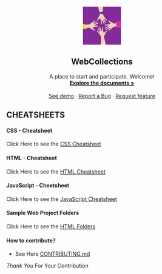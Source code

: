 <br />
<div align="center">
    <a href="https://github.com/Slytherin33/WebCollections">
        <img src="./.github/LOGO_README/logo.png" alt="Logo" width="100" height="100">
    </a>
    <h2 align="center">WebCollections</h2>
    <p>
    A place to start and participate. Welcome!
    <br>
    <a href="https://github.com/Slytherin33/WebCollections"><strong>Explore the documents »</strong></a>
    <br />
    <br />
    <a href="https://github.com/Slytherin33/WebCollections">See demo</a>
    ·
    <a href="https://github.com/Slytherin33/WebCollections/issues/new?assignees=&labels=feature&template=bug_report.md&title=">Report a Bug</a>
    ·
    <a href="https://github.com/Slytherin33/WebCollections/issues/new?assignees=&labels=feature&template=feature_request.md&title=">Request feature</a>
    </p>
</div>

## CHEATSHEETS

#### CSS - Cheatsheet
Click Here to see the [CSS Cheatsheet](https://github.com/Slytherin33/WebCollections/blob/main/CSS%20Cheatsheet)

#### HTML - Cheatsheet
Click Here to see the [HTML Cheatsheet](https://github.com/Slytherin33/WebCollections/blob/main/HTML%20Cheatsheet)

#### JavaScript - Cheetsheet
Click Here to see the [JavaScript Cheatsheet](https://github.com/Slytherin33/WebCollections/blob/main/JavaScript_Cheatsheet.md)

#### Sample Web Project Folders
Click Here to see the [HTML Folders](https://github.com/Slytherin33/WebCollections/tree/main/Samples)

#### How to contribute?
* See Here [CONTRIBUTING.md](https://github.com/Slytherin33/WebCollections/blob/main/Contributing.md)

_Thank You_ For Your Contribution
